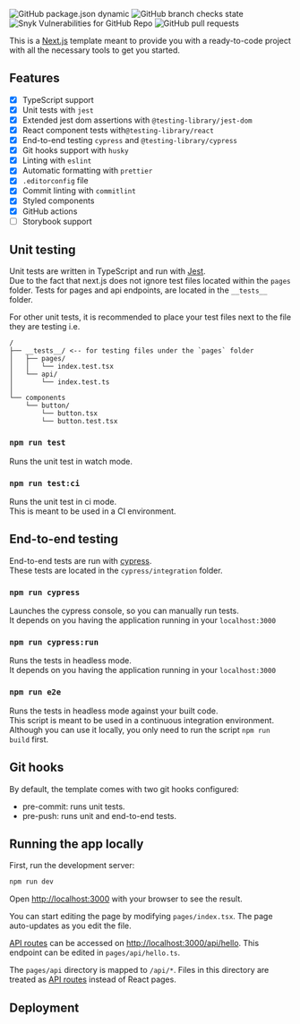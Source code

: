 ![GitHub package.json dynamic](https://img.shields.io/github/package-json/version/manuhdez/next-bootstrap)
![GitHub branch checks state](https://img.shields.io/github/checks-status/manuhdez/next-bootstrap/main)
![Snyk Vulnerabilities for GitHub Repo](https://img.shields.io/snyk/vulnerabilities/github/manuhdez/next-bootstrap)
![GitHub pull requests](https://img.shields.io/github/issues-pr/manuhdez/next-bootstrap)

This is a [Next.js](https://nextjs.org/) template meant to provide you with a ready-to-code project with all the necessary tools to get you started.

## Features
- [x] TypeScript support
- [x] Unit tests with `jest`
- [x] Extended jest dom assertions with `@testing-library/jest-dom`
- [x] React component tests with`@testing-library/react`
- [x] End-to-end testing `cypress` and `@testing-library/cypress`
- [x] Git hooks support with `husky`
- [x] Linting with `eslint`
- [x] Automatic formatting with `prettier`
- [x] `.editorconfig` file
- [x] Commit linting with `commitlint`
- [x] Styled components
- [x] GitHub actions
- [ ] Storybook support

## Unit testing
Unit tests are written in TypeScript and run with [Jest](https://jestjs.io/).  
Due to the fact that next.js does not ignore test files located within the `pages` folder. Tests for pages and api endpoints, are located in the `__tests__` folder.

For other unit tests, it is recommended to place your test files next to the file they are testing i.e.
```
/
├── __tests__/ <-- for testing files under the `pages` folder
│   ├── pages/
│   │   └── index.test.tsx
│   └── api/
│       └── index.test.ts
│
└── components
    └── button/
        └── button.tsx
        └── button.test.tsx
```

### `npm run test`
Runs the unit test in watch mode.

### `npm run test:ci`
Runs the unit test in ci mode.  
This is meant to be used in a CI environment.

## End-to-end testing
End-to-end tests are run with [cypress](https://www.cypress.io/).  
These tests are located in the `cypress/integration` folder.  

### `npm run cypress`
Launches the cypress console, so you can manually run tests.  
It depends on you having the application running in your `localhost:3000`

### `npm run cypress:run`
Runs the tests in headless mode.  
It depends on you having the application running in your `localhost:3000`

### `npm run e2e`
Runs the tests in headless mode against your built code.  
This script is meant to be used in a continuous integration environment.  
Although you can use it locally, you only need to run the script `npm run build` first.

## Git hooks
By default, the template comes with two git hooks configured:
- pre-commit: runs unit tests.
- pre-push: runs unit and end-to-end tests.

[//]: # (todo: add more info about running the app and the main features)
## Running the app locally

First, run the development server:

```bash
npm run dev
```

Open [http://localhost:3000](http://localhost:3000) with your browser to see the result.

You can start editing the page by modifying `pages/index.tsx`. The page auto-updates as you edit the file.

[API routes](https://nextjs.org/docs/api-routes/introduction) can be accessed on [http://localhost:3000/api/hello](http://localhost:3000/api/hello). This endpoint can be edited in `pages/api/hello.ts`.

The `pages/api` directory is mapped to `/api/*`. Files in this directory are treated as [API routes](https://nextjs.org/docs/api-routes/introduction) instead of React pages.

[//]: # (todo: add deployment instructions)
## Deployment
